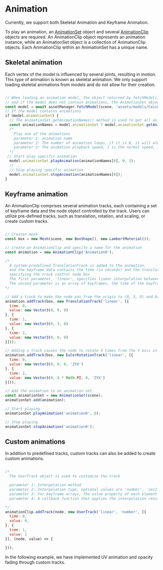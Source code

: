 # Animation

Currently, we support both Skeletal Animation and Keyframe Animation. 

To play an animation, an [AnimationSet](/doc/markdown/./scene.animationset) object and several [AnimationClip](/doc/markdown/./scene.animationclip) objects are required. An AnimationClip object represents an animation instance, while an AnimationSet object is a collection of AnimationClip objects. Each AnimationClip within an AnimationSet has a unique name.

## Skeletal animation

Each vertex of the model is influenced by several joints, resulting in motion. This type of animation is known as skeletal animation. We only support loading skeletal animations from models and do not allow for their creation.

```javascript

// When loading an animation model, the object returned by fetchModel() contains a model node and an AnimationSet object,
// and if the model does not contain animations, the AnimationSet object is null.
const model = await assetManager.fetchModel(scene, 'assets/models/CesiumMan.glb');
// If the model contains animations
if（model.animationSet) {
  // The AnimationSet.getAnimationNames() method is used to get all animation names
  const animationNames = model.animationSet ? model.animationSet.getAnimationNames() : [];
  /*
    Play one of the animations
    parameter 1: animation name
    parameter 2: The number of animation loops, if it is 0, it will always loop, and the default value is 0
    parameter 3: The animation playback speed, 1 is the normal speed, if it is negative, it is reversed, and the default value is 1 
  */
 // Start play specific animation
  model.animationSet.playAnimation(animationNames[0], 0, 1);
  // ...
  // Stop playing specific animation
  model.animationSet.stopAnimation(animationNames[0]);
}

```

<div class="showcase" case="tut-24"></div>

## Keyframe animation

An AnimationClip comprises several animation tracks, each containing a set of keyframe data and the node object controlled by the track. Users can utilize pre-defined tracks, such as translation, rotation, and scaling, or create custom tracks.

```javascript

// Creates mesh
const box = new Mesh(scene, new BoxShape(), new LambertMaterial());

// Create an AnimationClip and specify a name for the animation
const animation = new AnimationClip('Animation0');

/*
  A system-predefined TranslationTrack is added to the animation,
  and the keyframe data contains the time (in seconds) and the translation position,
  specifying the track control node box
  The first parameter, 'linear', specifies linear interpolation between keyframes, and optional values include 'linear', 'step', 'cubicspline'
  The second parameter is an array of keyframes, the time of the keyframe object is the time of the frame, the unit is seconds, and the value object is the numerical value of the frame
*/

// Add a track to make the node pan from the origin to (0, 3, 0) and back again in 2 seconds.
animation.addTrack(box, new TranslationTrack('linear', [{
  time: 0,
  value: new Vector3(0, 0, 0)  
}, {
  time: 1,
  value: new Vector3(0, 3, 0)
}, {
  time: 2,
  value: new Vector3(0, 0, 0)
}]));

// Adding a track causes the node to rotate 4 times from the Y axis in 2 seconds
animation.addTrack(box, new EulerRotationTrack('linear', [{
  time: 0,
  value: new Vector3(0, 0, 0, 'ZYX')
}, {
  time: 2,
  value: new Vector3(0, 8 * Math.PI, 0, 'ZYX')
}]));

// Add the animation to an animation set
const animationSet = new AnimationSet(scene);
animationSet.add(animation);

// Start playing 
animationSet.playAnimation('animation0', 0);

// Stop playing
animationSet.stopAnimation('animation0');

```

<div class="showcase" case="tut-25"></div>

## Custom animations

In addition to predefined tracks, custom tracks can also be added to create custom animations.

```javascript

/*
  The UserTrack object is used to customize the track

  parameter 1: Interpolation method
  parameter 2: Interpolation type, optional values are 'number', 'vec2', 'vec3', 'vec4', 'quat'
  parameter 3: For keyframe arrays, the value property of each element of the array must correspond to the interpolation type, which can be number, Vector2, Vector3, Vector4, and Quaternion
  parameter 4: A callback function that applies the interpolation result to the node object passed when addTrack() is called.

*/
animationClip.addTrack(node, new UserTrack('linear', 'number', [{
  time: 0,
  value: 0,
}, {
  time: 1,
  value: 1
}], (node, value) => {

}));

```

In the following example, we have implemented UV animation and opacity fading through custom tracks.

<div class="showcase" case="tut-26"></div>
